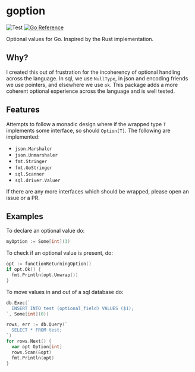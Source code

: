 # goption
![Test](https://github.com/jordan-bonecutter/goption/workflows/Main/badge.svg)
[![Go Reference](https://pkg.go.dev/badge/github.com/jordan-bonecutter/goption.svg)](https://pkg.go.dev/github.com/jordan-bonecutter/goption)

Optional values for Go. Inspired by the Rust implementation.

## Why?
I created this out of frustration for the incoherency of optional handling across the language. In sql, we use `NullType`, in json and encoding friends we use pointers, and elsewhere we use `ok`. This package adds a more coherent optional experience across the language and is well tested.

## Features
Attempts to follow a monadic design where if the wrapped type `T` implements some interface, so should `Option[T]`. The following are implemented:
- `json.Marshaler`
- `json.Unmarshaler`
- `fmt.Stringer`
- `fmt.GoStringer`
- `sql.Scanner`
- `sql.driver.Valuer`

If there are any more interfaces which should be wrapped, please open an issue or a PR.

## Examples

To declare an optional value do:

```go
myOption := Some[int](3)
```

To check if an optional value is present, do:

```go
opt := functionReturningOption()
if opt.Ok() {
  fmt.Println(opt.Unwrap())
}
```

To move values in and out of a sql database do:

```go
db.Exec(`
  INSERT INTO test (optional_field) VALUES ($1);
`, Some[int](0))

rows, err := db.Query(`
  SELECT * FROM test;
`)
for rows.Next() {
  var opt Option[int]
  rows.Scan(&opt)
  fmt.Println(opt)
}
```
